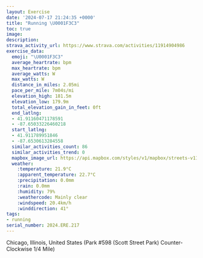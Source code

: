 ```yaml
---
layout: Exercise
date: '2024-07-17 21:24:35 +0000'
title: "Running \U0001F3C3"
toc: true
image:
description:
strava_activity_url: https://www.strava.com/activities/11914904986
exercise_data:
  emoji: "\U0001F3C3"
  average_heartrate: bpm
  max_heartrate: bpm
  average_watts: W
  max_watts: W
  distance_in_miles: 2.05mi
  pace_per_mile: 7m04s/mi
  elevation_high: 181.5m
  elevation_low: 179.9m
  total_elevation_gain_in_feet: 0ft
  end_latlng:
  - 41.91160471178591
  - -87.65033226460218
  start_latlng:
  - 41.911789951846
  - -87.6530613284558
  similar_activities_count: 86
  similar_activities_trend: 0
  mapbox_image_url: https://api.mapbox.com/styles/v1/mapbox/streets-v11/static/path-5+787af2-1.0(g%7Bx~Fvj~uOCoAG_%40%40QlA%7BAj%40aAFQLeAAwA%40GJS%3FIAi%40EiK%40gBBi%40FGL%3FFKIy%40Hk%40%40m%40Iy%40AqABiAAa%40DUFKD%3FZN~%40GH%3FHBBNC%60%40Bn%40%3F%7CBDp%40DNPRJFLBzACVMVa%40B%5DAkCCc%40IWIKSKOCU%3Fq%40D_%40HKDIRIZAPDbDFXLRPJJBfACXGVQLQFOCiDCa%40QYQOUEq%40A_%40DWHOPKZCPA%7CBBt%40HTHLTNRDrAGTIZ%5BB_%40%3FsAGgBIUOOQIOAU%3FaAJQHOREPE%5E%3Fr%40BrBDNNTRJRDr%40Cf%40GPILSFOB%5BAwBCk%40Ke%40YWMEc%40Aw%40Bi%40E%5BI_%40%40gAEQDa%40TCDANDh%40%3F%60%40JnAAj%40FjD%3FXIl%40ExBDv%40BfAAb%40%40n%40Al%40DpD),pin-s-s+e5b22e(-87.65116,41.91172),pin-s-f+89ae00(-87.64876,41.911010000000005)/auto/800x800?access_token=pk.eyJ1Ijoiam9zaGJlY2ttYW4iLCJhIjoiY205eWR2aDd1MWZ6djJrbXc4a3M0bWZleiJ9.XiG9OWkNcZk2QzjJbxLB4A
  weather:
    :temperature: 21.9°C
    :apparent_temperature: 22.7°C
    :precipitation: 0.0mm
    :rain: 0.0mm
    :humidity: 79%
    :weathercode: Mainly clear
    :windspeed: 20.4km/h
    :winddirection: 41°
tags:
- running
serial_number: 2024.ERE.217
---
```

Chicago, Illinois, United States (Park #598 (Scott Street Park) Counter-Clockwise 1/4 Mile)
